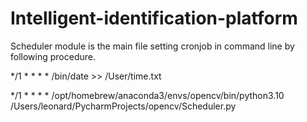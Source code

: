 # Intelligent-identification-platform

Scheduler module is the main file
setting cronjob in command line by following procedure.


*/1 * * * * /bin/date >> /User/time.txt

*/1 * * * * /opt/homebrew/anaconda3/envs/opencv/bin/python3.10 /Users/leonard/PycharmProjects/opencv/Scheduler.py
